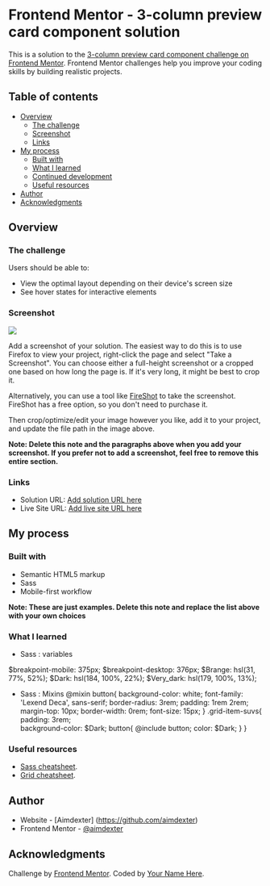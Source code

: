 # Frontend Mentor - 3-column preview card component solution

This is a solution to the [3-column preview card component challenge on Frontend Mentor](https://www.frontendmentor.io/challenges/3column-preview-card-component-pH92eAR2-). Frontend Mentor challenges help you improve your coding skills by building realistic projects. 

## Table of contents

- [Overview](#overview)
  - [The challenge](#the-challenge)
  - [Screenshot](#screenshot)
  - [Links](#links)
- [My process](#my-process)
  - [Built with](#built-with)
  - [What I learned](#what-i-learned)
  - [Continued development](#continued-development)
  - [Useful resources](#useful-resources)
- [Author](#author)
- [Acknowledgments](#acknowledgments)

## Overview

### The challenge

Users should be able to:

- View the optimal layout depending on their device's screen size
- See hover states for interactive elements

### Screenshot

![](./screenshot.jpg)

Add a screenshot of your solution. The easiest way to do this is to use Firefox to view your project, right-click the page and select "Take a Screenshot". You can choose either a full-height screenshot or a cropped one based on how long the page is. If it's very long, it might be best to crop it.

Alternatively, you can use a tool like [FireShot](https://getfireshot.com/) to take the screenshot. FireShot has a free option, so you don't need to purchase it. 

Then crop/optimize/edit your image however you like, add it to your project, and update the file path in the image above.

**Note: Delete this note and the paragraphs above when you add your screenshot. If you prefer not to add a screenshot, feel free to remove this entire section.**

### Links

- Solution URL: [Add solution URL here](https://github.com/aimdexter/3-column-preview-card-component-main)
- Live Site URL: [Add live site URL here](https://aimdexter.github.io/3-column-preview-card-component-main/)

## My process

### Built with

- Semantic HTML5 markup
- Sass
- Mobile-first workflow

**Note: These are just examples. Delete this note and replace the list above with your own choices**

### What I learned

- Sass : variables

$breakpoint-mobile: 375px;
$breakpoint-desktop: 376px;
$Brange: hsl(31, 77%, 52%);
$Dark: hsl(184, 100%, 22%);
$Very_dark: hsl(179, 100%, 13%);

- Sass : Mixins
@mixin button{
        background-color: white;
        font-family: 'Lexend Deca', sans-serif;
        border-radius: 3rem;
        padding: 1rem 2rem;
        margin-top: 10px;
        border-width: 0rem;
        font-size: 15px;
    }
.grid-item-suvs{
        padding: 3rem;      
        background-color: $Dark;
        button{
            @include button;
            color: $Dark;
        }
    }

### Useful resources

- [Sass cheatsheet](https://devhints.io/sass).
- [Grid cheatsheet](https://grid.malven.co/).

## Author

- Website - [Aimdexter] (https://github.com/aimdexter)
- Frontend Mentor - [@aimdexter](https://www.frontendmentor.io/profile/aimdexter)

## Acknowledgments

Challenge by <a href="https://www.frontendmentor.io?ref=challenge" target="_blank">Frontend Mentor</a>.
Coded by <a href="https://github.com/aimdexter/">Your Name Here</a>.
